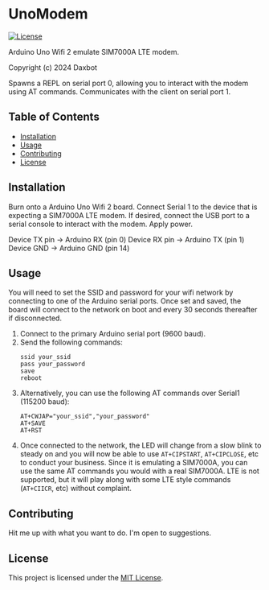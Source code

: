 # UnoModem

[![License](https://img.shields.io/badge/License-MIT-blue.svg)](LICENSE)

Arduino Uno Wifi 2 emulate SIM7000A LTE modem.

Copyright (c) 2024 Daxbot

Spawns a REPL on serial port 0, allowing you to interact with the modem using AT commands.
Communicates with the client on serial port 1.

## Table of Contents

- [Installation](#installation)
- [Usage](#usage)
- [Contributing](#contributing)
- [License](#license)

## Installation

Burn onto a Arduino Uno Wifi 2 board.  Connect Serial 1 to the device that is expecting a SIM7000A LTE modem.  If desired, connect the USB port to a serial console to interact with the modem.  Apply power.

Device TX pin -> Arduino RX (pin 0)
Device RX pin -> Arduino TX (pin 1)
Device GND -> Arduino GND (pin 14)


## Usage

You will need to set the SSID and password for your wifi network by connecting to one of the Arduino serial ports.  Once set and saved, the board will connect to the network on boot and every 30 seconds thereafter if disconnected.

1. Connect to the primary Arduino serial port (9600 baud).
2. Send the following commands:
    ```
    ssid your_ssid  
    pass your_password
    save
    reboot
    ```
3. Alternatively, you can use the following AT commands over Serial1 (115200 baud):
    ```
    AT+CWJAP="your_ssid","your_password"
    AT+SAVE
    AT+RST
    ```
4. Once connected to the network, the LED will change from a slow blink to steady on and you will now be able to use `AT+CIPSTART`, `AT+CIPCLOSE`, etc to conduct your business.  Since it is emulating a SIM7000A, you can use the same AT commands you would with a real SIM7000A.  LTE is not supported, but it will play along with some LTE style commands (`AT+CIICR`, etc) without complaint.

## Contributing
Hit me up with what you want to do.  I'm open to suggestions.

## License
 
This project is licensed under the [MIT License](LICENSE).
